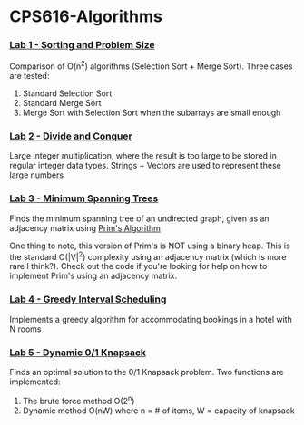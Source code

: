 # CPS616-Algorithms


### [Lab 1 - Sorting and Problem Size](https://github.com/TroyFernandes/CPS616-Algorithms/tree/master/Lab%201%20-%20Sorting%20and%20Problem%20Size/Lab%201)
Comparison of O(n<sup>2</sup>) algorithms (Selection Sort + Merge Sort). Three cases are tested:

1) Standard Selection Sort
2) Standard Merge Sort
3) Merge Sort with Selection Sort when the subarrays are small enough

### [Lab 2 - Divide and Conquer](https://github.com/TroyFernandes/CPS616-Algorithms/tree/master/Lab%202%20-%20Divide%20and%20Conquer/Lab%202%20-%20Divide%20and%20Conquer)

Large integer multiplication, where the result is too large to be stored in regular integer data types. Strings + Vectors are used to represent these large numbers

### [Lab 3 - Minimum Spanning Trees](https://github.com/TroyFernandes/CPS616-Algorithms/tree/master/Lab%203%20-%20Minimum%20Spanning%20Trees/Lab%203%20-%20Minimum%20Spanning%20Trees)

Finds the minimum spanning tree of an undirected graph, given as an adjacency matrix using [Prim's Algorithm](https://en.wikipedia.org/wiki/Prim%27s_algorithm)

One thing to note, this version of Prim's is NOT using a binary heap. This is the standard O(|V|<sup>2</sup>) complexity using an adjacency matrix (which is more rare I think?). Check out the code if you're looking for help on how to implement Prim's using an adjacency matrix.

### [Lab 4 - Greedy Interval Scheduling](https://github.com/TroyFernandes/CPS616-Algorithms/tree/master/Lab%204%20-%20Greedy%20Interval%20Scheduling/Lab%204%20-%20Greedy%20Interval%20Scheduling)

Implements a greedy algorithm for accommodating bookings in a hotel with N rooms

### [Lab 5 - Dynamic 0/1 Knapsack](https://github.com/TroyFernandes/CPS616-Algorithms/tree/master/Lab%205%20-%20Dynamic%20Knapsack/Lab%205%20-%20Dynamic%20Knapsack)

Finds an optimal solution to the 0/1 Knapsack problem. Two functions are implemented:

1) The brute force method O(2<sup>n</sup>)
2) Dynamic method O(nW) where n = # of items, W = capacity of knapsack


